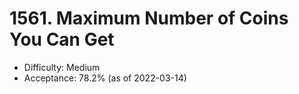 # 1561. Maximum Number of Coins You Can Get
- Difficulty: Medium
- Acceptance: 78.2% (as of 2022-03-14)
